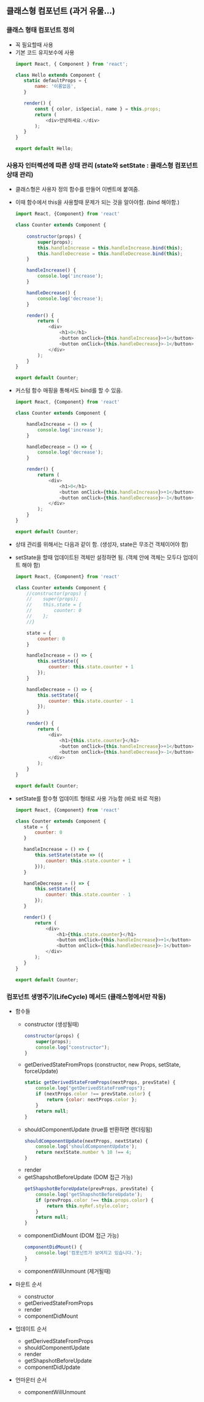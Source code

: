 ## 클래스형 컴포넌트 (과거 유물...)

### 클래스 형태 컴포넌트 정의
- 꼭 필요할때 사용
- 기본 코드 유지보수에 사용
     ```javascript
    import React, { Component } from 'react';

    class Hello extends Component {
        static defaultProps = {
            name: '이름없음',
        }

        render() {
            const { color, isSpecial, name } = this.props;
            return (
                <div>안녕하세요.</div>
            );
        }
    }

    export default Hello;

### 사용자 인터렉션에 따른 상태 관리 (state와 setState : 클래스형 컴포넌트 상태 관리)

- 클래스형은 사용자 정의 함수를 만들어 이벤트에 붙여줌.
- 이때 함수에서 this을 사용할때 문제가 되는 것을 알아야함. (bind 해야함.)

    ```javascript
    import React, {Component} from 'react'

    class Counter extends Component {
        
        constructor(props) {
            super(props);
            this.handleIncrease = this.handleIncrease.bind(this);
            this.handleDecrease = this.handleDecrease.bind(this);
        }

        handleIncrease() {
            console.log('increase');
        }

        handleDecrease() {
            console.log('decrease');
        }

        render() {
            return (
                <div>
                    <h1>0</h1>
                    <button onClick={this.handleIncrease}>+1</button>
                    <button onClick={this.handleDecrease}>-1</button>
                </div>
            );
        }
    }

    export default Counter;
    ```

- 커스텀 함수 매핑을 통해서도 bind를 할 수 있음.

    ```javascript
    import React, {Component} from 'react'

    class Counter extends Component {

        handleIncrease = () => {
            console.log('increase');
        }

        handleDecrease = () => {
            console.log('decrease');
        }

        render() {
            return (
                <div>
                    <h1>0</h1>
                    <button onClick={this.handleIncrease}>+1</button>
                    <button onClick={this.handleDecrease}>-1</button>
                </div>
            );
        }
    }

    export default Counter;
    ```

- 상태 관리를 위해서는 다음과 같이 함. (생성자, state은 무조건 객체이어야 함)
- setState을 할때 업데이트된 객체만 설정하면 됨. (객체 안에 객체는 모두다 업데이트 해야 함)

    ```javascript
    import React, {Component} from 'react'

    class Counter extends Component {
        //constructor(props) {
        //    super(props);
        //    this.state = {
        //        counter: 0
        //    };
        //}

        state = {
            counter: 0
        }

        handleIncrease = () => {
            this.setState({
                counter: this.state.counter + 1
            });
        }

        handleDecrease = () => {
            this.setState({
                counter: this.state.counter - 1
            });
        }

        render() {
            return (
                <div>
                    <h1>{this.state.counter}</h1>
                    <button onClick={this.handleIncrease}>+1</button>
                    <button onClick={this.handleDecrease}>-1</button>
                </div>
            );
        }
    }

    export default Counter;
    ```
- setState를 함수형 업데이트 형태로 사용 가능함 (바로 바로 적용)

     ```javascript
    import React, {Component} from 'react'

    class Counter extends Component {
        state = {
            counter: 0
        }

        handleIncrease = () => {
            this.setState(state => ({
                counter: this.state.counter + 1
            }));
        }

        handleDecrease = () => {
            this.setState({
                counter: this.state.counter - 1
            });
        }

        render() {
            return (
                <div>
                    <h1>{this.state.counter}</h1>
                    <button onClick={this.handleIncrease}>+1</button>
                    <button onClick={this.handleDecrease}>-1</button>
                </div>
            );
        }
    }

    export default Counter;
    ```
### 컴포넌트 생명주기(LifeCycle) 메서드 (클래스형에서만 작동)

- 함수들
    - constructor (생성될때)
        ```javascript
        constructor(props) {
            super(props);
            console.log("constructor");
        }
        ```
    - getDerivedStateFromProps (constructor, new Props, setState, forceUpdate)
        ```javascript
        static getDerivedStateFromProps(nextProps, prevState) {
            console.log("getDerivedStateFromProps");
            if (nextProps.color !== prevState.color) {
                return {color: nextProps.color };
            }
            return null;
        }
        ```
    - shouldComponentUpdate (true를 반환하면 렌더링됨)
        ```javascript
        shouldComponentUpdate(nextProps, nextState) {
            console.log('shouldComponentUpdate');
            return nextState.number % 10 !== 4;
        }
        ```
    - render
    - getShapshotBeforeUpdate (DOM 접근 가능)
        ```javascript
        getShapshotBeforeUpdate(prevProps, prevState) {
            console.log('getShapshotBeforeUpdate');
            if (prevProps.color !== this.props.color) {
                return this.myRef.style.color;
            }
            return null;
        }
        ```
    - componentDidMount (DOM 접근 가능)
        ```javascript
        componentDidMount() {
            console.log('컴포넌트가 보여지고 있습니다.');
        }
        ```
    - componentWillUnmount (제거될때)

- 마운트 순서
    - constructor
    - getDerivedStateFromProps
    - render
    - componentDidMount
- 업데이트 순서
    - getDerivedStateFromProps
    - shouldComponentUpdate
    - render
    - getShapshotBeforeUpdate
    - componentDidUpdate
- 언마운터 순서
    - componentWillUnmount
